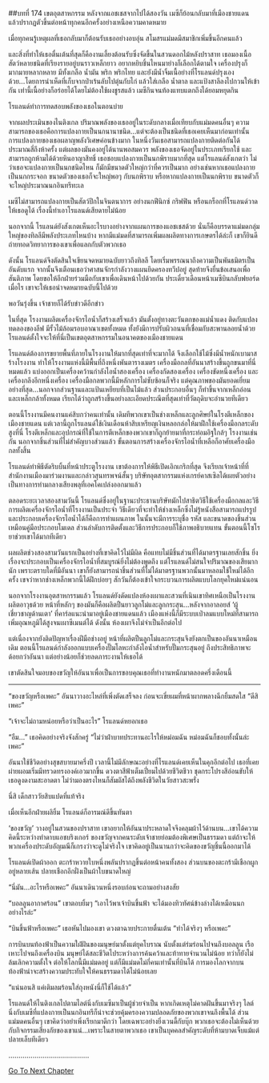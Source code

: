 ##บทที่ 174 เขตอุตสาหกรรม
หลังจากแอชเชสจากไปได้สองวัน เมซีก็ย้อนกลับมาที่เมืองชายแดน แล้วปรากฏตัวขึ้นต่อหน้าทุกคนอีกครั้งอย่างเหนือความคาดหมาย


เมื่อทุกคนรู้เหตุผลที่เธอกลับมาก็ต้อนรับเธออย่างอบอุ่น สโมสรแม่มดมีสมาชิกเพิ่มขึ้นอีกคนแล้ว


และสิ่งที่ทำให้เธอตื่นเต้นที่สุดก็คืองานเลี้ยงต้อนรับซึ่งจัดขึ้นในสวนดอกไม้หลังปราสาท เธอมองเนื้อสัตว์หลายชนิดที่เรียงรายอยู่บนราวเหล็กยาว อยากหยิบชิ้นไหนมาย่างก็เลือกได้ตามใจ เครื่องปรุงก็มากมายหลากหลาย มีทั้งเกลือ น้ำมัน พริก พริกไทย และยังมีน้ำจิ้มเนื้อย่างที่โรแลนด์ปรุงเองด้วย...โดยการนำเห็ดที่เก็บจากป่าเร้นลับไปตุ๋นกับไก่ แล้วใส่เกลือ น้ำตาล และแป้งสาลีลงไปกวนให้เข้ากัน เท่านี้เนื้อย่างก็อร่อยได้โดยไม่ต้องใช้ผงชูรสแล้ว เมซีกินจนท้องแทบแตกถึงได้ยอมหยุดกิน


โรแลนด์ทำการทดสอบพลังของเธอในตอนบ่าย


จากผลประเมินของไนติงเกล ปริมาณพลังของเธออยู่ในระดับกลางเมื่อเทียบกับแม่มดคนอื่นๆ ความสามารถของเธอคือการแปลงกายเป็นนกนานาชนิด...แต่จะต้องเป็นชนิดที่เธอเคยเห็นมาก่อนเท่านั้น การแปลงกายของเธอผลาญพลังวิเศษค่อนข้างมาก ในหนึ่งวันเธอสามารถแปลงกายติดต่อกันได้ประมาณสี่ถึงห้าครั้ง แต่ผลของมันคงอยู่ได้นานพอสมควร พลังของเธอจัดอยู่ในประเภทเรียกใช้ และสามารถถูกห้ามได้ด้วยหินอาญาสิทธิ์ เธอชอบแปลงกายเป็นนกพิราบมากที่สุด แต่โรแลนด์สังเกตว่า ไม่ว่าเธอจะแปลงกายเป็นนกชนิดไหน ก็มักมีขนาดตัวใหญ่กว่าที่ควรเป็นมาก อย่างเช่นหากเธอแปลงกายเป็นนกกระจอก ขนาดตัวของเธอก็จะใหญ่พอๆ กับนกพิราบ หรือหากแปลงกายเป็นนกพิราบ ขนาดตัวก็จะใหญ่ประมาณนกอินทรีทะเล


เมซีไม่สามารถแปลงกายเป็นสัตว์ปีกในจินตนาการ อย่างนกฟีนิกซ์ กริฟฟิน หรือนกร็อกที่โรแลนด์วาดให้เธอดูได้ เรื่องนี้ทำเอาโรแลนด์เสียดายไม่น้อย


นอกจากนี้ โรแลนด์ยังสังเกตเห็นอะไรบางอย่างจากแผนการของแอชเชสด้วย นั่นก็คือบรรดาแม่มดกลุ่มใหญ่ของทิลลีมีพลังประเภทไหนบ้าง หากมีแม่มดที่สามารถเพิ่มผลผลิตทางการเกษตรได้ล่ะก็ เขาก็ยินดีถ่ายทอดวิทยาการของเขาเพื่อแลกกับตัวพวกเธอ


ดังนั้น โรแลนด์จึงตัดสินใจเขียนจดหมายฉบับยาวถึงทิลลี โดยเริ่มพรรณนาถึงความเป็นพันธมิตรเป็นอันดับแรก จากนั้นจึงเตือนเธอว่าศาสนจักรกำลังวางแผนยึดครองทวีปอยู่ สุดท้ายจึงยื่นข้อเสนอเพื่อสันติภาพ โดยขอให้อีกฝ่ายร่วมมือกับเขาเพื่อเดินหน้าไปด้วยกัน ประเดี๋ยวเดือนหน้าเมซีบินกลับฟยอร์ดเมื่อไร เขาจะให้เธอนำจดหมายฉบับนี้ไปด้วย


พอวันรุ่งขึ้น เจ้าชายก็ได้รับข่าวดีอีกข่าว


ในที่สุด โรงงานผลิตเครื่องจักรไอน้ำก็สร้างเสร็จแล้ว มันตั้งอยู่ทางตะวันตกของแม่น้ำแดง ติดกับแปลงทดลองของลีฟ มีรั้วไม้ล้อมรอบอาณาเขตทั้งหมด ทั้งยังมีการปรับผิวถนนที่เชื่อมกับสะพานลอยน้ำด้วย โรแลนด์ตั้งใจจะให้ที่นี่เป็นเขตอุตสาหกรรมในอนาคตของเมืองชายแดน


โรแลนด์ต้องการขยายพื้นที่ภายในโรงงานให้มากที่สุดเท่าที่จะมากได้ จึงเลือกใช้ไม้ซึ่งมีน้ำหนักเบามาสร้างโรงงาน ทำให้โรงงานแห่งนี้มีพื้นที่ถึงหนึ่งพันตารางเมตร เครื่องมือกลที่อันนาสร้างขึ้นถูกขนมาที่นี่หมดแล้ว แบ่งออกเป็นเครื่องคว้านกำลังไอน้ำสองเครื่อง เครื่องกัดสองเครื่อง เครื่องขัดหนึ่งเครื่อง และเครื่องกลึงอีกหนึ่งเครื่อง เครื่องมือกลพวกนี้มีหลักการไม่ซับซ้อนก็จริง แต่คุณภาพของมันยอดเยี่ยมอย่างที่สุด...นอกจากส่วนฐานและแป้นเหยียบที่เป็นไม้แล้ว ส่วนประกอบอื่นๆ ก็ทำขึ้นจากเหล็กอ่อนและเหล็กกล้าทั้งหมด เรียกได้ว่าถูกสร้างขึ้นอย่างละเอียดประณีตที่สุดเท่าที่วัตถุดิบจะอำนวยทีเดียว


ตอนนี้โรงงานมีคนงานแค่สิบกว่าคนเท่านั้น เดิมทีพวกเขาเป็นช่างเหล็กและลูกศิษย์ในโรงตีเหล็กของเมืองชายแดน แต่เวลานี้ถูกโรแลนด์ใช้เงินเดือนห้าสิบเหรียญเงินหลอกล่อให้มาฝึกใช้เครื่องมือกลระดับสูงที่นี่ โรงตีเหล็กและอุปกรณ์ที่ใช้ในการตีเหล็กของพวกเขาก็ถูกย้ายมาที่กระท่อมอิฐใกล้ๆ โรงงานเช่นกัน นอกจากชิ้นส่วนที่ไม่สำคัญบางส่วนแล้ว ขั้นตอนการสร้างเครื่องจักรไอน้ำที่เหลือก็อาศัยเครื่องมือกลทั้งสิ้น


โรแลนด์ทำพิธีตัดริบบิ้นที่หน้าประตูโรงงาน เขาต้องการให้พิธีเปิดเอิกเกริกที่สุด จึงเรียกเจ้าหน้าที่ที่สำนักงานเมืองมาร่วมงานและกล่าวสุนทรพจน์สั้นๆ บริษัทอุตสากรรมแห่งเกรย์คาสเซิลได้เผยตัวอย่างเป็นทางการท่ามกลางเสียงพลุที่เอคโคเปล่งออกมาแล้ว


ตลอดระยะเวลาสองสามวันนี้ โรแลนด์ซึ่งอยู่ในฐานะประธานบริษัทมักไปสาธิตวิธีใช้เครื่องมือกลและวิธีการผลิตเครื่องจักรไอน้ำที่โรงงานเป็นประจำ วิธีเดียวที่จะทำให้ช่างเหล็กซึ่งไม่รู้หนังสือสามารถแปรรูปและประกอบเครื่องจักรไอน้ำได้ก็คือการทำแผนภาพ ในนั้นจะมีการระบุชื่อ รหัส และขนาดของชิ้นส่วนเหมือนคู่มือประกอบโมเดล ส่วนลำดับการติดตั้งและวิธีการประกอบก็ใช้ภาพอธิบายแทน ขั้นตอนนี้โซโรยาช่วยเขาได้มากทีเดียว


ผลผลิตช่วงสองสามวันแรกเป็นอย่างที่เขาคิดไว้ไม่มีผิด คือแทบไม่มีชิ้นส่วนที่ได้มาตรฐานเลยสักชิ้น ยิ่งเรื่องจะประกอบเป็นเครื่องจักรไอน้ำที่สมบูรณ์ยิ่งไม่ต้องพูดถึง แต่โรแลนด์ไม่สนใจปริมาณของเสียมากนัก เพราะตราบใดที่มีอันนา เขาก็ยังสามารถนำชิ้นส่วนที่ไม่ได้มาตรฐานพวกนั้นมาหลอมใช้ใหม่ได้อีกครั้ง เขจว่าหากช่างเหล็กพวกนี้ได้ฝึกบ่อยๆ สักวันก็ต้องเข้าใจกระบวนการผลิตแบบโลกยุคใหม่แน่นอน


นอกจากโรงงานอุตสาหกรรมแล้ว โรแลนด์ยังดัดแปลงห้องเผาและสวนที่เนินเขาทิศเหนือเป็นโรงงานผลิตอาวุธด้วย หน้าที่หลักๆ ของมันก็คือผลิตปืนยาวลูกโม่และลูกกระสุน...หลังจากอาลอยส์ ‘ผู้เชี่ยวชาญด้านเตา’ ที่คาร์ลแนะนำมาอยู่เมืองชายแดนแล้ว เมืองแห่งนี้ก็มีระบบเป่าลมแบบใหม่ที่สามารถเพิ่มอุณหภูมิได้สูงจนเผาซีเมนต์ได้ ดังนั้น ห้องเผาจึงไม่จำเป็นอีกต่อไป


แต่เนื่องจากยังติดปัญหาเรื่องฝีมือช่างอยู่ หน้าที่ผลิตปืนลูกโม่และกระสุนจึงยังตกเป็นของอันนาเหมือนเดิม ตอนนี้โรแลนด์กำลังออกแบบเครื่องปั๊มโลหะกำลังไอน้ำสำหรับปั๊มกระสุนอยู่ ถึงประสิทธิภาพจะด้อยกว่าอันนา แต่อย่างน้อยก็ช่วยลดภาระงานให้เธอได้


เขาตัดสินใจมอบของขวัญให้อันนาเพื่อเป็นการขอบคุณเธอที่ทำงานหนักมาตลอดครึ่งเดือนนี้


******


“ของขวัญหรือเพคะ” อันนาวางอะไหล่ที่เพิ่งตัดเสร็จลง ก่อนจะเขี่ยผมที่หน้าผากพลางฉีกยิ้มสดใส “ดีสิเพคะ”


“เจ้าจะไม่ถามหน่อยหรือว่าเป็นอะไร” โรแลนด์หยอกเธอ


“อืม...” เธอคิดอย่างจริงจังสักครู่ “ไม่ว่าฝ่าบาทประทานอะไรให้หม่อมฉัน หม่อมฉันก็ชอบทั้งนั้นล่ะเพคะ”


อันนาใช้ชีวิตอย่างสุขสบายมาครึ่งปี เวลานี้ไม่มีลักษณะอย่างที่โรแลนด์เคยเห็นในคุกอีกต่อไป เธอที่เคยผ่ายผอมเริ่มมีทรวดทรงองค์เอวมากขึ้น ดวงตาสีฟ้าเต็มเปี่ยมไปด้วยชีวิตชีวา ชุดกระโปรงสีอ่อนขับให้เธอดูงดงามสะอาดตา ไม่ว่ามองตรงไหนก็สัมผัสได้ถึงพลังชีวิตในวัยสาวสะพรั่ง


นี่สิ เด็กสาววัยสิบแปดที่แท้จริง


เมื่อเห็นอีกฝ่ายผลิยิ้ม โรแลนด์ก็อารมณ์ดีขึ้นทันตา


‘ของขวัญ’ วางอยู่ในสวนของปราสาท เขาอยากให้อันนาประหลาดใจจึงคลุมผ้าไว้ด้านบน...เขาได้ความคิดนี้ระหว่างทำดาบแอชบริงเกอร์ ของขวัญจากคนระดับเจ้าชายย่อมต้องพิเศษเป็นธรรมดา แต่ถ้าจะให้พวกเครื่องประดับอัญมณีก็เกรงว่าจะดูไม่จริงใจ เขาคิดอยู่เป็นนานกว่าจะคิดของขวัญชิ้นนี้ออกมาได้


โรแลนด์เปิดผ้าออก ตะกร้าหวายใบหนึ่งพลันปรากฏขึ้นต่อหน้าคนทั้งสอง ส่วนบนของตะกร้ามีเชือกผูกอยู่หลายเส้น ปลายเชือกอีกฝั่งเป็นผ้าใบขนาดใหญ่


“นี่มัน...อะไรหรือเพคะ” อันนาเดินวนหนึ่งรอบก่อนจะถามอย่างสงสัย


“บอลลูนอากาศร้อน” เขาตอบยิ้มๆ “เอาไว้พาเจ้าบินขึ้นฟ้า จะได้มองทิวทัศน์ข้างล่างได้เหมือนนกอย่างไรล่ะ”


“บินขึ้นฟ้าหรือเพคะ” เธอหันไปมองเขา ดวงตาฉายประกายตื่นเต้น “ทำได้จริงๆ หรือเพคะ”


การบินบนท้องฟ้าเป็นความใฝ่ฝันของมนุษย์มาตั้งแต่ยุคโบราณ นับตั้งแต่ร่มร่อนไปจนถึงบอลลูน เรือเหาะไปจนถึงเครื่องบิน มนุษย์ได้สละชีวิตไประหว่างการค้นคว้าและท้าทายจำนวนไม่น้อย ทว่าก็ยังไม่ล้มเลิกความตั้งใจ ต่อให้โลกนี้มีแม่มดอยู่ แต่ก็มีแม่มดไม่กี่คนเท่านั้นที่บินได้ การมองโลกจากบนท้องฟ้าน่าจะสร้างความประทับใจให้คนธรรมดาได้ไม่น้อยเลย


“แน่นอนสิ แค่เติมลมร้อนใส่ถุงหนังนี่ก็ใช้ได้แล้ว”


โรแลนด์ให้ไนติงเกลไปตามไลต์นิ่งกับเมซีมาเป็นผู้ช่วยจำเป็น หากเกิดเหตุไม่คาดฝันขึ้นมาจริงๆ ไลต์นิ่งกับเมซีที่แปลงกายเป็นนกอินทรีก็น่าจะช่วยคุ้มครองความปลอดภัยของพวกเขาจนถึงพื้นได้ ส่วนแม่มดคนอื่นๆ เขาคิดว่าอย่าเพิ่งเรียกมาดีกว่า โดยเฉพาะอย่างยิ่งเวนดี้กับบุ๊ก พวกเธอจะต้องไม่เห็นด้วยกับกิจกรรมเสี่ยงภัยของเขาแน่...เพราะในสายตาพวกเธอ เขาเป็นบุคคลสำคัญระดับที่ห้ามบาดเจ็บแม้แต่ปลายเล็บทีเดียว


........................................




[Go To Next Chapter]( ./87.md)